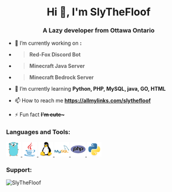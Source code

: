 <h1 align="center">Hi 👋, I'm SlyTheFloof</h1>
<h3 align="center">A Lazy developer from Ottawa Ontario</h3>

- 🔭 I’m currently working on **:**

- > **Red-Fox Discord Bot**

- > **Minecraft Java Server**

- > **Minecraft Bedrock Server**

- 🌱 I’m currently learning **Python, PHP, MySQL, java, GO, HTML**

- 📫 How to reach me **https://allmylinks.com/slythefloof**

- ⚡ Fun fact ~~**I'm cute~**~~


<h3 align="left">Languages and Tools:</h3>
<p align="left"> <a href="https://golang.org" target="_blank"> <img src="https://raw.githubusercontent.com/devicons/devicon/master/icons/go/go-original.svg" alt="go" width="40" height="40"/> </a> <a href="https://www.java.com" target="_blank"> <img src="https://raw.githubusercontent.com/devicons/devicon/master/icons/java/java-original.svg" alt="java" width="40" height="40"/> </a> <a href="https://www.linux.org/" target="_blank"> <img src="https://raw.githubusercontent.com/devicons/devicon/master/icons/linux/linux-original.svg" alt="linux" width="40" height="40"/> </a> <a href="https://www.mysql.com/" target="_blank"> <img src="https://raw.githubusercontent.com/devicons/devicon/master/icons/mysql/mysql-original-wordmark.svg" alt="mysql" width="40" height="40"/> </a> <a href="https://www.php.net" target="_blank"> <img src="https://raw.githubusercontent.com/devicons/devicon/master/icons/php/php-original.svg" alt="php" width="40" height="40"/> </a> <a href="https://www.python.org" target="_blank"> <img src="https://raw.githubusercontent.com/devicons/devicon/master/icons/python/python-original.svg" alt="python" width="40" height="40"/> </a> </p>

<h3 align="left">Support:</h3>
<p><a href="https://www.buymeacoffee.com/SlyTheFloof"> <img align="left" src="https://cdn.buymeacoffee.com/buttons/v2/default-yellow.png" height="50" width="210" alt="SlyTheFloof" /></a></p><br><br>
